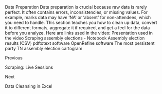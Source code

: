Data Preparation
Data preparation is crucial because raw data is rarely perfect.
It often contains errors, inconsistencies, or missing values. For example, marks data may have ‘NA’ or ‘absent’ for non-attendees, which you need to handle.
This section teaches you how to clean up data, convert it to different formats, aggregate it if required, and get a feel for the data before you analyze.
Here are links used in the video:
Presentation used in the video
Scraping assembly elections - Notebook
Assembly election results (CSV)
pdftotext
 software
OpenRefine software
The most persistent party
TN assembly election cartogram














Previous




Scraping: Live Sessions












Next










Data Cleansing in Excel





